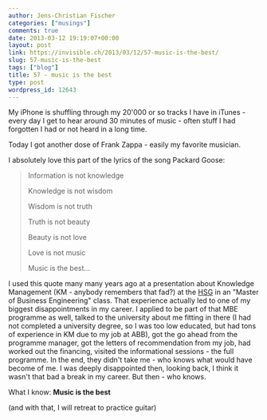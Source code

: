 ```yaml
---
author: Jens-Christian Fischer
categories: ["musings"]
comments: true
date: 2013-03-12 19:19:07+00:00
layout: post
link: https://invisible.ch/2013/03/12/57-music-is-the-best/
slug: 57-music-is-the-best
tags: ["blog"]
title: 57 - music is the best
type: post
wordpress_id: 12643
---
```


My iPhone is shuffling through my 20'000 or so tracks I have in iTunes - every day I get to hear around 30 minutes of music - often stuff I had forgotten I had or not heard in a long time.

Today I got another dose of Frank Zappa - easily my favorite musician.

I absolutely love this part of the lyrics of the song Packard Goose:


<blockquote>Information is not knowledge

Knowledge is not wisdom

Wisdom is not truth

Truth is not beauty

Beauty is not love

Love is not music

Music is the best...</blockquote>



I used this quote many many years ago at a presentation about Knowledge Management (KM - anybody remembers that fad?) at the [HSG](https://www.unisg.ch/) in an "Master of Business Engineering" class. That experience actually led to one of my biggest disappointments in my career. I applied to be part of that MBE programme as well, talked to the university about me fitting in there (I had not completed a university degree, so I was too low educated, but had tons of experience in KM due to my job at ABB), got the go ahead from the programme manager, got the letters of recommendation from my job, had worked out the financing, visited the informational sessions - the full programme. In the end, they didn't take me - who knows what would have become of me. I was deeply disappointed then, looking back, I think it wasn't that bad a break in my career. But then - who knows.

What I know: **Music is the best**

(and with that, I will retreat to practice guitar)
